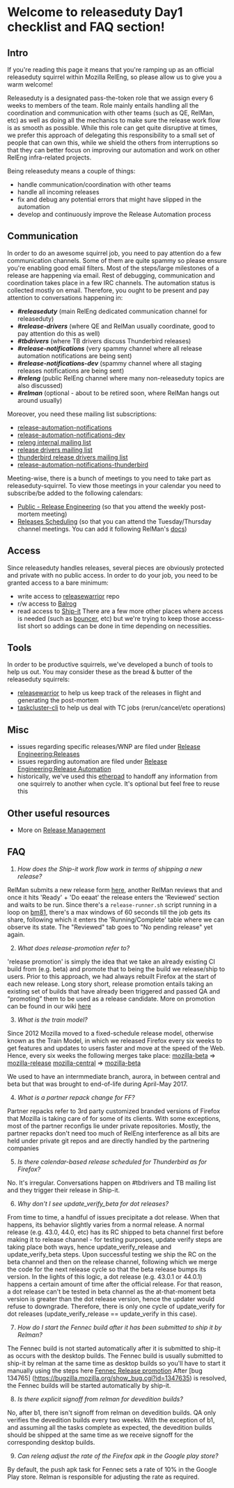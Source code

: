 # Welcome to releaseduty Day1 checklist and FAQ section!

## Intro
If you're reading this page it means that you're ramping up as an official releaseduty squirrel within Mozilla RelEng, so please allow us to give you a warm welcome!

Releaseduty is a designated pass-the-token role that we assign every 6 weeks to members of the team. Role mainly entails handling all the coordination and communication with other teams (such as QE, RelMan, etc) as well as doing all the
mechanics to make sure the release work flow is as smooth as possible. While this role can get quite disruptive at times, we prefer this approach of delegating this responsibility to a small set of people that can own this, while we shield the others from interruptions so that they can better focus
on improving our automation and work on other RelEng infra-related projects.

Being releaseduty means a couple of things:
- handle communication/coordination with other teams
- handle all incoming releases
- fix and debug any potential errors that might have slipped in the automation
- develop and continuously improve the Release Automation process

## Communication

In order to do an awesome squirrel job, you need to pay attention do a few communication channels. Some of them are quite spammy so please ensure you're enabling good email filters.
Most of the steps/large milestones of a release are happening via email. Rest of debugging, communication and coordination takes place in a few IRC channels. The automation status is collected mostly on email.
Therefore, you ought to be present and pay attention to conversations happening in:
- **_#releaseduty_** (main RelEng dedicated communication channel for releaseduty)
- **_#release-drivers_** (where QE and RelMan usually coordinate, good to pay attention do this as well)
- **_#tbdrivers_** (where TB drivers discuss Thunderbird releases)
- **_#release-notifications_** (very spammy channel where all release automation notifications are being sent)
- **_#release-notifications-dev_** (spammy channel where all staging releases notifications are being sent)
- **_#releng_** (public RelEng channel where many non-releaseduty topics are also discussed)
- **_#relman_** (optional - about to be retired soon, where RelMan hangs out around usually)

Moreover, you need these mailing list subscriptions:
- [release-automation-notifications](https://groups.google.com/a/mozilla.com/forum/?hl=en#!forum/release-automation-notifications)
- [release-automation-notifications-dev](https://groups.google.com/a/mozilla.com/forum/#!forum/release-automation-notifications-dev)
- [releng internal mailing list](release@mozilla.com)
- [release drivers mailing list](release-drivers@mozilla.org)
- [thunderbird release drivers mailing list](thunderbird-drivers@mozilla.org)
- [release-automation-notifications-thunderbird](https://mail.mozilla.org/listinfo/release-automation-notifications-thunderbird)

Meeting-wise, there is a bunch of meetings to you need to take part as releaseduty-squirrel. To view those meetings in your calendar you need to subscribe/be added to the following calendars:
- [Public - Release Engineering](https://calendar.google.com/calendar/embed?src=mozilla.com_2d32343333353036312d393737%40resource.calendar.google.com) (so that you attend the weekly post-mortem meeting)
- [Releases Scheduling](https://calendar.google.com/calendar/embed?src=mozilla.com_dbq84anr9i8tcnmhabatstv5co@group.calendar.google.com) (so that you can attend the Tuesday/Thursday channel meetings. You can add it following RelMan's [docs](https://wiki.mozilla.org/Release_Management#Calendar_Updating))


## Access

Since releaseduty handles releases, several pieces are obviously protected and private with no public access. In order to do your job, you need to be granted access to a bare minimum:
- write access to [releasewarrior](https://github.com/mozilla/releasewarrior/) repo
- r/w access to [Balrog](https://aus4-admin.mozilla.org/)
- read access to [Ship-it](http://ship-it.mozilla.org/)
There are a few more other places where access is needed (such as [bouncer](https://bounceradmin.mozilla.com/admin/), etc) but we're trying to keep those access-list short so addings can be done in time depending on necessities.

## Tools

In order to be productive squirrels, we've developed a bunch of tools to help us out. You may consider these as the bread & butter of the releaseduty squirrels:
- [releasewarrior](https://github.com/mozilla/releasewarrior/) to help us keep track of the releases in flight and generating the post-mortem
- [taskcluster-cli](https://github.com/taskcluster/taskcluster-client.py) to help us deal with TC jobs (rerun/cancel/etc operations)

## Misc

- issues regarding specific releases/WNP are filed under [Release Engineering:Releases](https://bugzilla.mozilla.org/enter_bug.cgi?product=Release%20Engineering&component=Releases)
- issues regarding automation are filed under [Release Engineering:Release Automation](https://bugzilla.mozilla.org/enter_bug.cgi?product=Release%20Engineering&component=Release%20Automation)
- historically, we've used this [etherpad](https://public.etherpad-mozilla.org/p/releaseduty_handoff) to handoff any information from one squirrely to another when cycle. It's optional but feel free to reuse this

## Other useful resources

- More on [Release Management](https://wiki.mozilla.org/Release_Management)

## FAQ

1. *How does the Ship-it work flow work in terms of shipping a new release?*

RelMan submits a new release form [here](https://ship-it.mozilla.org/), another RelMan reviews that and once it hits 'Ready' + 'Do eeaat' the release enters the 'Reviewed' section and waits to be run.
Since there's a `release-runner.sh` script running in a loop on [bm81](https://hg.mozilla.org/build/puppet/file/default/manifests/moco-nodes.pp#l598), there's a max windows of 60 seconds till the job gets its share, following which it enters the 'Running/Complete' table where we can observe its state.
The "Reviewed" tab goes to "No pending release" yet again.

2. *What does release-promotion refer to?*

'release promotion' is simply the idea that we take an already existing CI build from (e.g. beta) and promote that to being the build we release/ship to users. Prior to this approach, we had always rebuilt Firefox at the start of each new release.
Long story short, release promotion entails taking an existing set of builds that have already been triggered and passed QA and “promoting” them to be used as a release candidate. More on promotion can be found in our wiki [here](https://wiki.mozilla.org/ReleaseEngineering/Release_build_promotion)

3. *What is the train model?*

Since 2012 Mozilla moved to a fixed-schedule release model, otherwise known as the Train Model, in which we released Firefox every six weeks to get features and updates to users faster and move at the speed of the Web. Hence, every six weeks the following merges take place:
[mozilla-beta](http://hg.mozilla.org/releases/mozilla-beta/) => [mozilla-release](http://hg.mozilla.org/releases/mozilla-release/)
[mozilla-central](http://hg.mozilla.org/mozilla-central/) => [mozilla-beta](http://hg.mozilla.org/releases/mozilla-beta/)

We used to have an intermmediate branch, aurora, in between central and beta but that was brought to end-of-life during April-May 2017.

4. *What is a partner repack change for FF?*

Partner repacks refer to 3rd party customized branded versions of Firefox that Mozilla is taking care of for some of its clients. With some exceptions, most of the partner reconfigs lie under private repositories.
Mostly, the partner repacks don't need too much of RelEng interference as all bits are held under private git repos and are directly handled by the partnering companies

5. *Is there calendar-based release scheduled for Thunderbird as for Firefox?*

No. It's irregular. Conversations happen on #tbdrivers and TB mailing list and they trigger their release in Ship-it.

6. *Why don't I see update_verify_beta for dot releases?*

From time to time, a handful of issues precipitate a dot release. When that happens, its behavior slightly varies from a normal release. A normal release (e.g. 43.0, 44.0, etc) has its RC shipped to beta channel first before making it to release
channel - for testing purposes, update verify steps are taking place both ways, hence update_verify_release and update_verify_beta steps. Upon successful testing we ship the RC on the beta channel and then on the release channel,
following which we merge the code for the next release cycle so that the beta release bumps its version. In the lights of this logic, a dot release (e.g. 43.0.1 or 44.0.1) happens a certain amount of time after the official release.
For that reason, a dot release can't be tested in beta channel as the at-that-moment beta version is greater than the dot release version, hence the updater would refuse to downgrade. Therefore, there is only one cycle of update_verify for dot releases (update_verify_release == update_verify in this case).


7.  *How do I start the Fennec build after it has been submitted to ship it by Relman?*

The Fennec build is not started automatically after it is submitted to ship-it as occurs with the desktop builds.  The Fennec build is usually submitted to ship-it by relman at the same time as desktop builds so you'll have to start it manually using the steps here [Fennec Release promotion](https://github.com/mozilla/releasewarrior/fennec-temp-relpro.md) After [bug 134765] (https://bugzilla.mozilla.org/show_bug.cgi?id=1347635) is resolved, the Fennec builds will be started automatically by ship-it.


8.  *Is there explicit signoff from relman for devedition builds?*

No, after b1, there isn't signoff from relman on devedition builds.  QA only verifies the devedition builds every two weeks. With the exception of b1, and assuming all the tasks complete as expected, the devedition builds should be shipped at the same time as we receive signoff for the corresponding desktop builds.


9. *Can releng adjust the rate of the Firefox apk in the Google play store?*

By default, the push apk task for Fennec sets a rate of 10% in the Google Play store.  Relman is responsible for adjusting the rate as required. 
